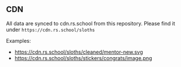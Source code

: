 ## CDN

All data are synced to cdn.rs.school from this repository. Please find it under `https://cdn.rs.school/sloths`

Examples: 
- https://cdn.rs.school/sloths/cleaned/mentor-new.svg
- https://cdn.rs.school/sloths/stickers/congrats/image.png
